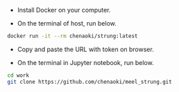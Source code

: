 * Install Docker on your computer.

* On the terminal of host, run below.

```bash
docker run -it --rm chenaoki/strung:latest
```

* Copy and paste the URL with token on browser.

* On the terminal in Jupyter notebook, run below.

```bash
cd work
git clone https://github.com/chenaoki/meel_strung.git
```
